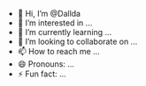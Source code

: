 - 👋 Hi, I’m @Dallda
- 👀 I’m interested in ...
- 🌱 I’m currently learning ...
- 💞️ I’m looking to collaborate on ...
- 📫 How to reach me ...
- 😄 Pronouns: ...
- ⚡ Fun fact: ...

<!---
Dallda/Dallda is a ✨ special ✨ repository because its `README.md` (this file) appears on your GitHub profile.
You can click the Preview link to take a look at your changes.
--->

